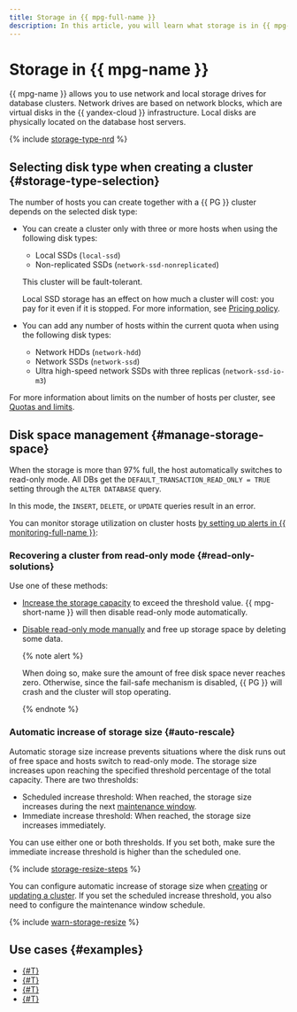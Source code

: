 ```yaml
---
title: Storage in {{ mpg-full-name }}
description: In this article, you will learn what storage is in {{ mpg-name }}, how to manage disk space, and how to select the right disk type when creating a cluster.
---
```


# Storage in {{ mpg-name }}



{{ mpg-name }} allows you to use network and local storage drives for database clusters. Network drives are based on network blocks, which are virtual disks in the {{ yandex-cloud }} infrastructure. Local disks are physically located on the database host servers.

{% include [storage-type-nrd](../../_includes/mdb/mpg/storage-type.md) %}

## Selecting disk type when creating a cluster {#storage-type-selection}

The number of hosts you can create together with a {{ PG }} cluster depends on the selected disk type:

* You can create a cluster only with three or more hosts when using the following disk types:

    * Local SSDs (`local-ssd`)
    * Non-replicated SSDs (`network-ssd-nonreplicated`)

    This cluster will be fault-tolerant.

    Local SSD storage has an effect on how much a cluster will cost: you pay for it even if it is stopped. For more information, see [Pricing policy](../pricing.md).

* You can add any number of hosts within the current quota when using the following disk types:

    * Network HDDs (`network-hdd`)
    * Network SSDs (`network-ssd`)
    * Ultra high-speed network SSDs with three replicas (`network-ssd-io-m3`)

For more information about limits on the number of hosts per cluster, see [Quotas and limits](./limits.md).


## Disk space management {#manage-storage-space}

When the storage is more than 97% full, the host automatically switches to read-only mode. All DBs get the `DEFAULT_TRANSACTION_READ_ONLY = TRUE` setting through the `ALTER DATABASE` query.

In this mode, the `INSERT`, `DELETE`, or `UPDATE` queries result in an error.


You can monitor storage utilization on cluster hosts [by setting up alerts in {{ monitoring-full-name }}](../operations/storage-space.md#set-alert):


### Recovering a cluster from read-only mode {#read-only-solutions}

Use one of these methods:

* [Increase the storage capacity](../operations/storage-space.md#change-disk-size) to exceed the threshold value. {{ mpg-short-name }} will then disable read-only mode automatically.

* [Disable read-only mode manually](../operations/storage-space.md#read-only-solutions) and free up storage space by deleting some data.

    {% note alert %}

    When doing so, make sure the amount of free disk space never reaches zero. Otherwise, since the fail-safe mechanism is disabled, {{ PG }} will crash and the cluster will stop operating.

    {% endnote %}

### Automatic increase of storage size {#auto-rescale}

Automatic storage size increase prevents situations where the disk runs out of free space and hosts switch to read-only mode. The storage size increases upon reaching the specified threshold percentage of the total capacity. There are two thresholds:

* Scheduled increase threshold: When reached, the storage size increases during the next [maintenance window](maintenance.md#maintenance-window).
* Immediate increase threshold: When reached, the storage size increases immediately.

You can use either one or both thresholds. If you set both, make sure the immediate increase threshold is higher than the scheduled one.

{% include [storage-resize-steps](../../_includes/mdb/mpg/storage-resize-steps.md) %}

You can configure automatic increase of storage size when [creating](../operations/cluster-create.md) or [updating a cluster](../operations/storage-space.md#disk-size-autoscale). If you set the scheduled increase threshold, you also need to configure the maintenance window schedule.

{% include [warn-storage-resize](../../_includes/mdb/mpg/warn-storage-resize.md) %}

## Use cases {#examples}

* [{#T}](../tutorials/data-recording.md)
* [{#T}](../tutorials/logging.md)
* [{#T}](../tutorials/mlflow-datasphere.md)
* [{#T}](../tutorials/datalens.md)
